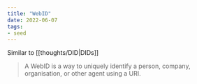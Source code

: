 ```yaml
---
title: "WebID"
date: 2022-06-07
tags:
- seed
---
```


Similar to [[thoughts/DID|DIDs]]

> A WebID is a way to uniquely identify a person, company, organisation, or other agent using a URI.